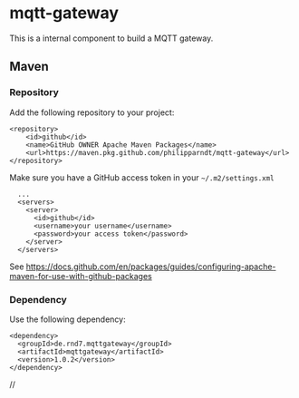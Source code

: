# mqtt-gateway

This is a internal component to build a MQTT gateway.

## Maven

### Repository

Add the following repository to your project:

```
<repository>
    <id>github</id>
    <name>GitHub OWNER Apache Maven Packages</name>
    <url>https://maven.pkg.github.com/philipparndt/mqtt-gateway</url>
</repository>
```

Make sure you have a GitHub access token in your `~/.m2/settings.xml`
```
  ...
  <servers>
    <server>
      <id>github</id>
      <username>your username</username>
      <password>your access token</password>
    </server>
  </servers>
```

See https://docs.github.com/en/packages/guides/configuring-apache-maven-for-use-with-github-packages

### Dependency

Use the following dependency:

```
<dependency>
  <groupId>de.rnd7.mqttgateway</groupId>
  <artifactId>mqttgateway</artifactId>
  <version>1.0.2</version>
</dependency>
```
// 
